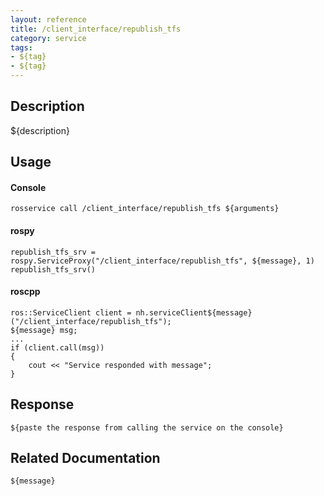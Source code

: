 ```yaml
---
layout: reference
title: /client_interface/republish_tfs
category: service
tags: 
- ${tag} 
- ${tag}
---
```


## Description
${description}

## Usage
#### Console
```
rosservice call /client_interface/republish_tfs ${arguments}
```

#### rospy
```
republish_tfs_srv = rospy.ServiceProxy("/client_interface/republish_tfs", ${message}, 1)
republish_tfs_srv()
```

#### roscpp
```
ros::ServiceClient client = nh.serviceClient${message}("/client_interface/republish_tfs");
${message} msg;
...
if (client.call(msg))
{
    cout << "Service responded with message";
}
```

## Response
```
${paste the response from calling the service on the console}
```

## Related Documentation
``${message}``  